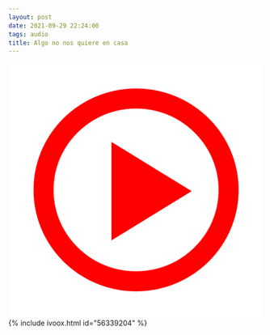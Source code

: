 ```yaml
---
layout: post
date: 2021-09-29 22:24:00
tags: audio
title: Algo no nos quiere en casa
---
```

![Play](/images/play.png)
{% include ivoox.html id="56339204" %}